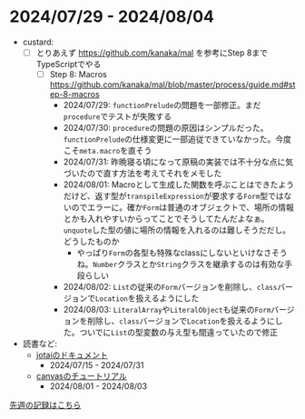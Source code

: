 # 2024/07/29 - 2024/08/04

- custard:
    - [ ] とりあえず <https://github.com/kanaka/mal> を参考にStep 8までTypeScriptでやる
        - [ ] Step 8: Macros <https://github.com/kanaka/mal/blob/master/process/guide.md#step-8-macros>
            - 2024/07/29: `functionPrelude`の問題を一部修正。まだ`procedure`でテストが失敗する
            - 2024/07/30: `procedure`の問題の原因はシンプルだった。`functionPrelude`の仕様変更に一部追従できていなかった。今度こそ`meta.macro`を直そう
            - 2024/07/31: 昨晩寝る頃になって原稿の実装では不十分な点に気づいたので直す方法を考えてそれをメモした
            - 2024/08/01: Macroとして生成した関数を呼ぶことはできたようだけど、返す型が`transpileExpression`が要求する`Form`型ではないのでエラーに。確か`Form`は普通のオブジェクトで、場所の情報とかも入れやすいからってことでそうしてたんだよなぁ。`unquote`した型の値に場所の情報を入れるのは難しそうだだし。どうしたものか
                - やっぱり`Form`の各型も特殊なclassにしないといけなさそうね。`Number`クラスとか`String`クラスを継承するのは有効な手段らしい
            - 2024/08/02: `List`の従来の`Form`バージョンを削除し、`class`バージョンで`Location`を扱えるようにした
            - 2024/08/03: `LiteralArray`や`LiteralObject`も従来の`Form`バージョンを削除し、`class`バージョンで`Location`を扱えるようにした。ついでに`List`の型変数の与え型も間違っていたので修正
- 読書など:
    - [jotaiのドキュメント](https://jotai.org)
        - 2024/07/15 - 2024/07/31
    - [canvasのチュートリアル](https://developer.mozilla.org/ja/docs/Web/API/Canvas_API/Tutorial)
        - 2024/08/01 - 2024/08/03

[先週の記録はこちら](https://github.com/igrep/daily-commits/blob/79fce6eb98849e1c4692ade742cc7583592ad1f0/yesterday.md)

